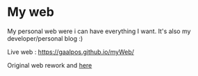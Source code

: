 # My web

My personal web were i can have everything I want. It's also my developer/personal blog :)

Live web : https://gaalpos.github.io/myWeb/

Original web rework and [here](https://github.com/Gaalpos/niceWeb)


